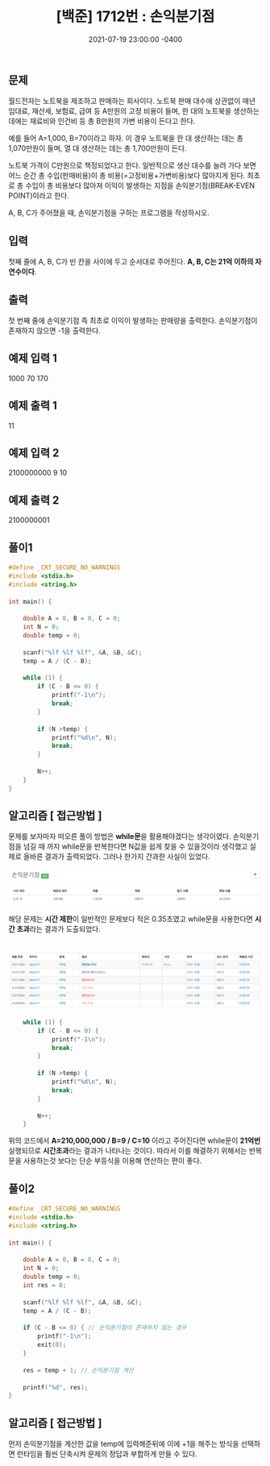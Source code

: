 ﻿---
title: "[백준] 1712번 : 손익분기점"
date: 2021-07-19 23:00:00 -0400
categories:
- Algorithm
tags:
- 백준
- 알고리즘
- 단계별 풀어보기
---

## 문제
월드전자는 노트북을 제조하고 판매하는 회사이다. 노트북 판매 대수에 상관없이 매년 임대료, 재산세, 보험료, 급여 등 A만원의 고정 비용이 들며, 한 대의 노트북을 생산하는 데에는 재료비와 인건비 등 총 B만원의 가변 비용이 든다고 한다.

예를 들어 A=1,000, B=70이라고 하자. 이 경우 노트북을 한 대 생산하는 데는 총 1,070만원이 들며, 열 대 생산하는 데는 총 1,700만원이 든다.

노트북 가격이 C만원으로 책정되었다고 한다. 일반적으로 생산 대수를 늘려 가다 보면 어느 순간 총 수입(판매비용)이 총 비용(=고정비용+가변비용)보다 많아지게 된다. 최초로 총 수입이 총 비용보다 많아져 이익이 발생하는 지점을 손익분기점(BREAK-EVEN POINT)이라고 한다.

A, B, C가 주어졌을 때, 손익분기점을 구하는 프로그램을 작성하시오.

## 입력

첫째 줄에 A, B, C가 빈 칸을 사이에 두고 순서대로 주어진다. **A, B, C는 21억 이하의 자연수이다**.

## 출력

첫 번째 줄에 손익분기점 즉 최초로 이익이 발생하는 판매량을 출력한다. 손익분기점이 존재하지 않으면 -1을 출력한다.

## 예제 입력 1
1000 70 170

## 예제 출력 1
11

## 예제 입력 2
2100000000 9 10

## 예제 출력 2
2100000001

## 풀이1
```c
#define _CRT_SECURE_NO_WARNINGS
#include <stdio.h>
#include <string.h>

int main() {
	
	double A = 0, B = 0, C = 0;
	int N = 0;
	double temp = 0;

	scanf("%lf %lf %lf", &A, &B, &C);
	temp = A / (C - B);

	while (1) { 
		if (C - B <= 0) {
			printf("-1\n");
			break;
		}

		if (N >temp) {
			printf("%d\n", N);
			break;
		}

		N++;
	}
}
```



## 알고리즘 [ 접근방법 ]

문제를 보자마자 떠오른 풀이 방법은 **while문**을 활용해야겠다는 생각이였다.  손익분기점을 넘길 때 까지 while문을 반복한다면 N값을 쉽게 찾을 수 있을것이라 생각했고 실제로 올바른 결과가 출력되었다. 그러나 한가지 간과한 사실이 있었다. <br><br>
![enter image description here](https://github.com/idkim97/idkim97.github.io/blob/master/img/%EB%B0%B1%EC%A4%801712%EB%B2%88.png?raw=true)



해당 문제는 **시간 제한**이 일반적인 문제보다 적은 0.35초였고 while문을 사용한다면 **시간 초과**라는 결과가 도출되었다.
<br><br>

![enter image description here](https://github.com/idkim97/idkim97.github.io/blob/master/img/%EB%B0%B1%EC%A4%801712%EB%B2%88%EC%8B%9C%EA%B0%84%EC%B4%88%EA%B3%BC.png?raw=true)

```c
    while (1) { 
    	if (C - B <= 0) {
    		printf("-1\n");
    		break;
    	}
    
    	if (N >temp) {
    		printf("%d\n", N);
    		break;
    	}
    
    	N++;
    }
```
위의 코드에서 **A=210,000,000 / B=9 / C=10** 이라고 주어진다면 while문이 **21억번** 실행되므로 **시간초과**라는 결과가 나타나는 것이다. 따라서 이를 해결하기 위해서는 반복문을 사용하는것 보다는 단순 부등식을 이용해 연산하는 편이 좋다.

## 풀이2
```c
#define _CRT_SECURE_NO_WARNINGS
#include <stdio.h>
#include <string.h>

int main() {

	double A = 0, B = 0, C = 0;
	int N = 0;
	double temp = 0;
	int res = 0;

	scanf("%lf %lf %lf", &A, &B, &C);
	temp = A / (C - B);

	if (C - B <= 0) { // 손익분기점이 존재하지 않는 경우
		printf("-1\n");
		exit(0);
	}

	res = temp + 1; // 손익분기점 계산

	printf("%d", res);
}
```
## 알고리즘 [ 접근방법 ]

먼저 손익분기점을 계산한 값을 temp에 입력해준뒤에 이에 +1을 해주는 방식을 선택하면 런타임을 훨씬 단축시켜 문제의 정답과 부합하게 만들 수 있다.







